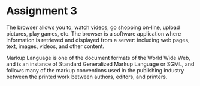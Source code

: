 # Assignment 3 
The browser allows you to, watch videos, go shopping on-line, upload pictures, play games, etc. The browser is a software application where information is retrieved and displayed from a server: including web pages, text, images, videos, and other content.

Markup Language is one of the document formats of the World Wide Web, and is an instance of Standard Generalized Markup Language or SGML, and follows many of the markup conventions used in the publishing industry between the printed work between authors, editors, and printers.
